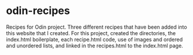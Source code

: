 # odin-recipes
Recipes for Odin project. Three different recipes that have been added into this website that I created. For this project, created the directories, the index.html boilerplate, each recipe.html code, use of images and ordered and unordered lists, and linked in the recipes.html to the index.html page.